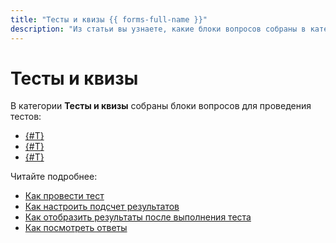 ```yaml
---
title: "Тесты и квизы {{ forms-full-name }}"
description: "Из статьи вы узнаете, какие блоки вопросов собраны в категории Тесты и квизы." 
---
```


# Тесты и квизы

В категории **Тесты и квизы** собраны блоки вопросов для проведения тестов:

- [{#T}](test-single.md)
- [{#T}](test-multiple.md)
- [{#T}](test-number.md)

Читайте подробнее: 
- [Как провести тест](../tests.md)
- [Как настроить подсчет результатов](../tests.md#test-result)
- [Как отобразить результаты после выполнения теста](../success-page.md#test)
- [Как посмотреть ответы](../answers.md)

